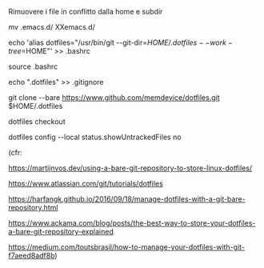 
Rimuovere i file in conflitto dalla home e subdir

mv .emacs.d/ XXemacs.d/

echo 'alias dotfiles="/usr/bin/git --git-dir=$HOME/.dotfiles --work-tree=$HOME"' >> .bashrc

source .bashrc

echo ".dotfiles" >> .gitignore

git clone --bare https://www.github.com/memdevice/dotfiles.git $HOME/.dotfiles

dotfiles checkout

dotfiles config --local status.showUntrackedFiles no



(cfr: 

https://martijnvos.dev/using-a-bare-git-repository-to-store-linux-dotfiles/

https://www.atlassian.com/git/tutorials/dotfiles

https://harfangk.github.io/2016/09/18/manage-dotfiles-with-a-git-bare-repository.html

https://www.ackama.com/blog/posts/the-best-way-to-store-your-dotfiles-a-bare-git-repository-explained

https://medium.com/toutsbrasil/how-to-manage-your-dotfiles-with-git-f7aeed8adf8b)
